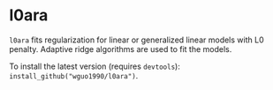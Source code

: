 # l0ara

`l0ara` fits regularization for linear or generalized linear models with L0 penalty.  Adaptive ridge algorithms are used to fit the models.

To install the latest version (requires `devtools`): `install_github("wguo1990/l0ara")`.
